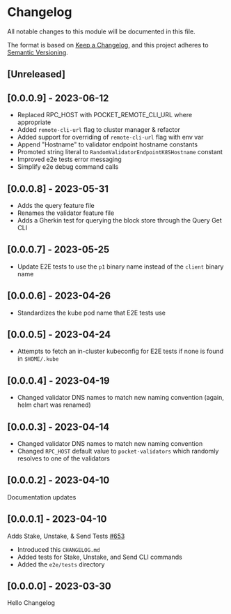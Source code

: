 # Changelog

All notable changes to this module will be documented in this file.

The format is based on [Keep a Changelog](https://keepachangelog.com/en/1.0.0/),
and this project adheres to [Semantic Versioning](https://semver.org/spec/v2.0.0.html).

## [Unreleased]

## [0.0.0.9] - 2023-06-12

- Replaced RPC_HOST with POCKET_REMOTE_CLI_URL where appropriate
- Added `remote-cli-url` flag to cluster manager & refactor
- Added support for overriding of `remote-cli-url` flag with env var
- Append "Hostname" to validator endpoint hostname constants
- Promoted string literal to `RandomValidatorEndpointK8SHostname` constant
- Improved e2e tests error messaging
- Simplify e2e debug command calls

## [0.0.0.8] - 2023-05-31

- Adds the query feature file
- Renames the validator feature file
- Adds a Gherkin test for querying the block store through the Query Get CLI

## [0.0.0.7] - 2023-05-25

- Update E2E tests to use the `p1` binary name instead of the `client` binary name

## [0.0.0.6] - 2023-04-26

- Standardizes the kube pod name that E2E tests use

## [0.0.0.5] - 2023-04-24

- Attempts to fetch an in-cluster kubeconfig for E2E tests if none is found in `$HOME/.kube`

## [0.0.0.4] - 2023-04-19

- Changed validator DNS names to match new naming convention (again, helm chart was renamed)

## [0.0.0.3] - 2023-04-14

- Changed validator DNS names to match new naming convention
- Changed `RPC_HOST` default value to `pocket-validators` which randomly resolves to one of the validators

## [0.0.0.2] - 2023-04-10

Documentation updates

## [0.0.0.1] - 2023-04-10

Adds Stake, Unstake, & Send Tests [#653](https://github.com/pokt-network/pocket/pull/653)

- Introduced this `CHANGELOG.md`
- Added tests for Stake, Unstake, and Send CLI commands
- Added the `e2e/tests` directory

## [0.0.0.0] - 2023-03-30

Hello Changelog

<!-- GITHUB_WIKI: changelog/e2e -->
